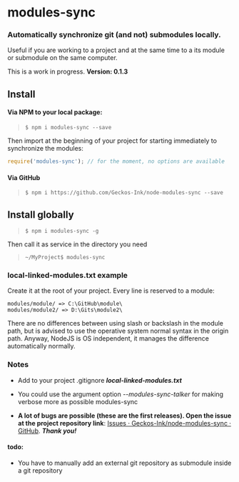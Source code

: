 # modules-sync

### Automatically synchronize git (and not) submodules locally.
Useful if you are working to a project and at the same time to a its module or submodule on the same computer.

This is a work in progress. **Version: 0.1.3**

## Install

#### Via NPM to your local package:

> `$ npm i modules-sync --save`

Then import at the beginning of your project for starting immediately to synchronize the modules:

```javascript
require('modules-sync'); // for the moment, no options are available
```

#### Via GitHub

> `$ npm i https://github.com/Geckos-Ink/node-modules-sync --save`

## Install globally

> `$ npm i modules-sync -g`

Then call it as service in the directory you need

> `~/MyProject$ modules-sync`

### local-linked-modules.txt example

Create it at the root of your project. Every line is reserved to a module:

```
modules/module/ => C:\GitHub\module\
modules/module2/ => D:\Gits\module2\
```

There are no differences between using slash or backslash in the module path, but is advised to use the operative system normal syntax in the origin path. Anyway, NodeJS is OS independent, it manages the difference automatically normally.

### Notes

- Add to your project .gitignore ***local-linked-modules.txt***

- You could use the argument option *--modules-sync-talker* for making verbose more as possible modules-sync

- **A lot of bugs are possible (these are the first releases). Open the issue at the project repository link**: [Issues · Geckos-Ink/node-modules-sync · GitHub](https://github.com/Geckos-Ink/node-modules-sync/issues). ***Thank you!***



#### todo:

- You have to manually add an external git repository as submodule inside a git repository
